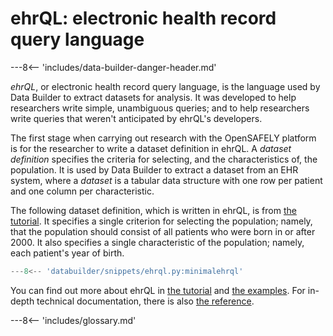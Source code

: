 # ehrQL: electronic health record query language

---8<-- 'includes/data-builder-danger-header.md'

_ehrQL_, or electronic health record query language, is the language used by Data Builder to extract datasets for analysis.
It was developed to help researchers write simple, unambiguous queries;
and to help researchers write queries that weren't anticipated by ehrQL's developers.

The first stage when carrying out research with the OpenSAFELY platform is for the researcher to write a dataset definition in ehrQL.
A _dataset definition_ specifies the criteria for selecting, and the characteristics of, the population.
It is used by Data Builder to extract a dataset from an EHR system, where a _dataset_ is a tabular data structure with one row per patient and one column per characteristic.

The following dataset definition, which is written in ehrQL, is from [the tutorial][].
It specifies a single criterion for selecting the population; namely, that the population should consist of all patients who were born in or after 2000.
It also specifies a single characteristic of the population; namely, each patient's year of birth.

```python
---8<-- 'databuilder/snippets/ehrql.py:minimalehrql'
```

You can find out more about ehrQL in [the tutorial][] and [the examples][].
For in-depth technical documentation, there is also [the reference][].

---8<-- 'includes/glossary.md'

[the examples]: examples.md
[the reference]: reference.md
[the tutorial]: intro.md

